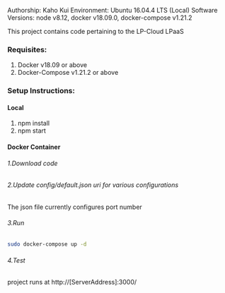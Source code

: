 Authorship: Kaho Kui
Environment: Ubuntu 16.04.4 LTS
(Local) Software Versions: node v8.12, docker v18.09.0, docker-compose v1.21.2

This project contains code pertaining to the LP-Cloud LPaaS

### Requisites:

1. Docker v18.09 or above
2. Docker-Compose v1.21.2 or above

### Setup Instructions:

#### Local
1. npm install
2. npm start

#### Docker Container

###### 1.Download code

###### 2.Update config/default.json uri for various configurations
The json file currently configures port number

###### 3.Run
```sh
sudo docker-compose up -d
```

###### 4.Test
project runs at http://[ServerAddress]:3000/


